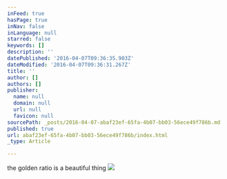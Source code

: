 ```yaml
---
inFeed: true
hasPage: true
inNav: false
inLanguage: null
starred: false
keywords: []
description: ''
datePublished: '2016-04-07T09:36:35.903Z'
dateModified: '2016-04-07T09:36:31.267Z'
title: ''
author: []
authors: []
publisher:
  name: null
  domain: null
  url: null
  favicon: null
sourcePath: _posts/2016-04-07-abaf23ef-65fa-4b07-bb03-56ece49f786b.md
published: true
url: abaf23ef-65fa-4b07-bb03-56ece49f786b/index.html
_type: Article

---
```

the golden ratio is a beautiful thing
![](https://the-grid-user-content.s3-us-west-2.amazonaws.com/7739d175-8720-440e-ab9e-8ee439c89fef.jpg)